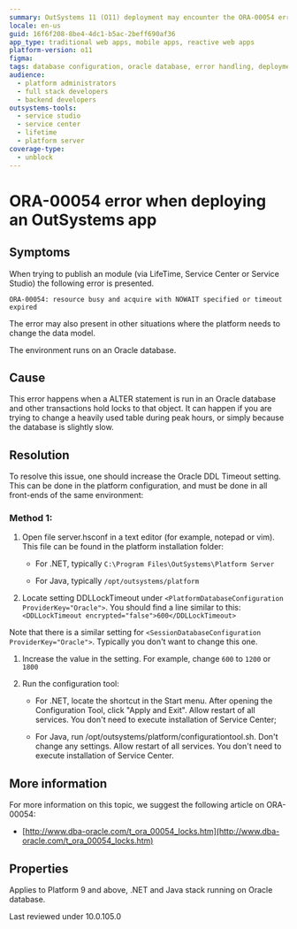 ```yaml
---
summary: OutSystems 11 (O11) deployment may encounter the ORA-00054 error due to locked database objects, resolved by increasing Oracle DDL Timeout settings.
locale: en-us
guid: 16f6f208-8be4-4dc1-b5ac-2beff690af36
app_type: traditional web apps, mobile apps, reactive web apps
platform-version: o11
figma:
tags: database configuration, oracle database, error handling, deployment issues, configuration management
audience:
  - platform administrators
  - full stack developers
  - backend developers
outsystems-tools:
  - service studio
  - service center
  - lifetime
  - platform server
coverage-type:
  - unblock
---
```


# ORA-00054 error when deploying an OutSystems app

## Symptoms

When trying to publish an module (via LifeTime, Service Center or Service Studio) the following error is presented.

`ORA-00054: resource busy and acquire with NOWAIT specified or timeout expired`

The error may also present in other situations where the platform needs to change the data model.

The environment runs on an Oracle database.

## Cause

This error happens when a ALTER statement is run in an Oracle database and other transactions hold locks to that object. It can happen if you are trying to change a heavily used table during peak hours, or simply because the database is slightly slow.

## Resolution

To resolve this issue, one should increase the Oracle DDL Timeout setting. This can be done in the platform configuration, and must be done in all front-ends of the same environment:

### Method 1:

1. Open file server.hsconf in a text editor (for example, notepad or vim). This file can be found in the platform installation folder:

    * For .NET, typically `C:\Program Files\OutSystems\Platform Server`

    * For Java, typically `/opt/outsystems/platform`

1. Locate setting DDLLockTimeout under `<PlatformDatabaseConfiguration ProviderKey="Oracle">`. You should find a line similar to this:
`<DDLLockTimeout encrypted="false">600</DDLLockTimeout>`

Note that there is a similar setting for `<SessionDatabaseConfiguration ProviderKey="Oracle">`. Typically you don't want to change this one.

1. Increase the value in the setting. For example, change `600` to `1200` or `1800`

1. Run the configuration tool:

    * For .NET, locate the shortcut in the Start menu. After opening the Configuration Tool, click "Apply and Exit". Allow restart of all services. You don't need to execute installation of Service Center;

    * For Java, run /opt/outsystems/platform/configurationtool.sh. Don't change any settings. Allow restart of all services. You don't need to execute installation of Service Center.

## More information

For more information on this topic, we suggest the following article on ORA-00054:

* [http://www.dba-oracle.com/t_ora_00054_locks.htm](http://www.dba-oracle.com/t_ora_00054_locks.htm)

## Properties

Applies to Platform 9 and above, .NET and Java stack running on Oracle database.

Last reviewed under 10.0.105.0
